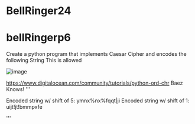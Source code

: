 # BellRinger24

# bellRingerp6
Create a python program that implements Caesar Cipher and encodes the following String
This is allowed

![image](https://github.com/user-attachments/assets/681f1046-b040-4cf8-8e0c-320720ed38a7)

https://www.digitalocean.com/community/tutorials/python-ord-chr
Baez Knows!
'''

Encoded string w/ shift of 5: ymnx%nx%fqqt|ji
Encoded string w/ shift of 1: uijt!jt!bmmpxfe

'''
